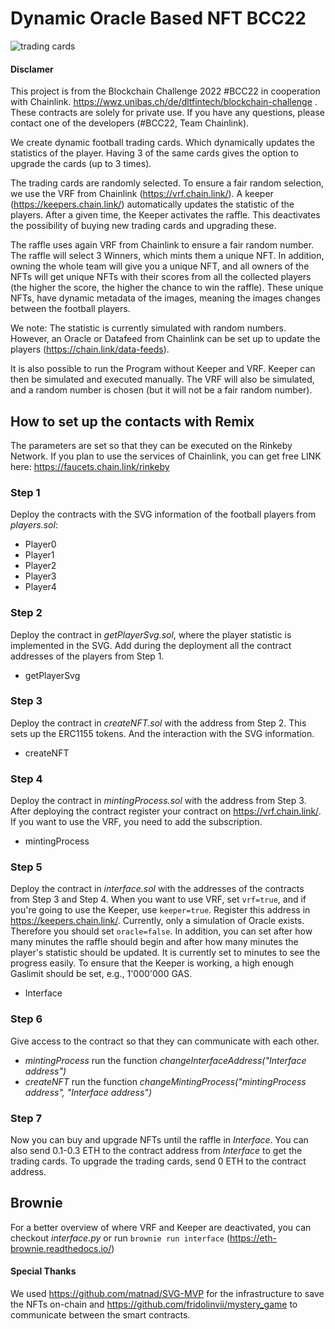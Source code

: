 # Dynamic Oracle Based NFT BCC22
![trading cards](https://github.com/fridolinvii/Dynamic_Oracle_Based_NFT_BCC22/blob/main/docs/tradingcards.png)

#### Disclamer
This project is from the Blockchain Challenge 2022 #BCC22 in cooperation with Chainlink.
https://wwz.unibas.ch/de/dltfintech/blockchain-challenge . These contracts are solely for private use.
If you have any questions, please contact one of the developers (#BCC22, Team Chainlink).

We create dynamic football trading cards. Which dynamically updates the statistics of the player.
Having 3 of the same cards gives the option to upgrade the cards (up to 3 times).

The trading cards are randomly selected. To ensure a fair random selection, we use the VRF from Chainlink (https://vrf.chain.link/).
A keeper (https://keepers.chain.link/) automatically updates the statistic of the players.
After a given time, the Keeper activates the raffle. This deactivates the possibility of buying new trading cards and upgrading these.

The raffle uses again VRF from Chainlink to ensure a fair random number. The raffle will select 3 Winners, which mints them a unique NFT.
In addition, owning the whole team will give you a unique NFT, and all owners of the NFTs will get unique NFTs with their scores from all the collected players (the higher the score, the higher the chance to win the raffle).
These unique NFTs, have dynamic metadata of the images, meaning the images changes between the football players.

We note: The statistic is currently simulated with random numbers. However, an Oracle or Datafeed from Chainlink can be set up to update the players (https://chain.link/data-feeds).

It is also possible to run the Program without Keeper and VRF. Keeper can then be simulated and executed manually. The VRF will also be simulated, and a random number is chosen (but it will not be a fair random number).

## How to set up the contacts with Remix ##
The parameters are set so that they can be executed on the Rinkeby Network. If you plan to use the services of Chainlink, you can get free LINK here: https://faucets.chain.link/rinkeby


### Step 1
Deploy the contracts with the SVG information of the football players from *players.sol*:
- Player0
- Player1
- Player2
- Player3
- Player4

### Step 2
Deploy the contract in *getPlayerSvg.sol*, where the player statistic is implemented in the SVG. Add during the deployment all the contract addresses of the players from Step 1.
- getPlayerSvg

### Step 3
Deploy the contract in *createNFT.sol* with the address from Step 2. This sets up the ERC1155 tokens. And the interaction with the SVG information.
- createNFT

### Step 4
Deploy the contract in *mintingProcess.sol* with the address from Step 3. After deploying the contract register your contract on https://vrf.chain.link/. If you want to use the VRF, you need to add the subscription.
- mintingProcess

### Step 5
Deploy the contract in *interface.sol* with the addresses of the contracts from Step 3 and Step 4. When you want to use VRF, set `vrf=true`, and if you're going to use the Keeper, use `keeper=true`. Register this address in https://keepers.chain.link/. Currently, only a simulation of Oracle exists. Therefore you should set `oracle=false`. In addition, you can set after how many minutes the raffle should begin and after how many minutes the player's statistic should be updated. It is currently set to minutes to see the progress easily. To ensure that the Keeper is working, a high enough Gaslimit should be set, e.g., 1'000'000 GAS.
- Interface

### Step 6
Give access to the contract so that they can communicate with each other.
- *mintingProcess* run the function *changeInterfaceAddress("Interface address")*
- *createNFT* run the function *changeMintingProcess("mintingProcess address", "Interface address")*

### Step 7
Now you can buy and upgrade NFTs until the raffle in *Interface*. You can also send 0.1-0.3 ETH to the contract address from *Interface* to get the trading cards. To upgrade the trading cards, send 0 ETH to the contract address.



## Brownie
For a better overview of where VRF and Keeper are deactivated, you can checkout *interface.py* or run `brownie run interface` (https://eth-brownie.readthedocs.io/)

#### Special Thanks
We used https://github.com/matnad/SVG-MVP for the infrastructure to save the NFTs on-chain and https://github.com/fridolinvii/mystery_game to communicate between the smart contracts.
